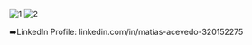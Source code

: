 ![1](https://github.com/user-attachments/assets/56262187-ad65-4b27-ba36-8ee1a0ce4eaf)
![2](https://github.com/user-attachments/assets/5391e20d-5306-4abd-be4a-580d3e6352e8)

➡️LinkedIn Profile: linkedin.com/in/matías-acevedo-320152275
